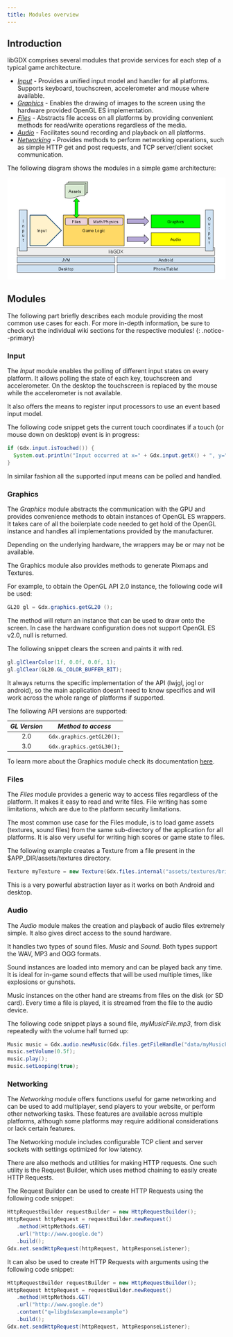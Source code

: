 ```yaml
---
title: Modules overview
---
```

## Introduction

libGDX comprises several modules that provide services for each step of a typical game architecture.

 * *[Input](/wiki/input/input-handling)* - Provides a unified input model and handler for all platforms. Supports keyboard, touchscreen, accelerometer and mouse where available.
 * *[Graphics](/wiki/graphics/graphics)* - Enables the drawing of images to the screen using the hardware provided OpenGL ES implementation.
 * *[Files](/wiki/file-handling)* - Abstracts file access on all platforms by providing convenient methods for read/write operations regardless of the media.
 * *[Audio](/wiki/audio/audio)* - Facilitates sound recording and playback on all platforms.
 * *[Networking](/wiki/networking)* - Provides methods to perform networking operations, such as simple HTTP get and post requests, and TCP server/client socket communication.

The following diagram shows the modules in a simple game architecture:

![images/modules-overview.png](/assets/wiki/images/modules-overview.png)

## Modules

The following part briefly describes each module providing the most common use cases for each. For more in-depth information, be sure to check out the individual wiki sections for the respective modules!
{: .notice--primary}

### Input
The _Input_ module enables the polling of different input states on every platform.
It allows polling the state of each key, touchscreen and accelerometer. On the desktop the touchscreen is replaced by the mouse while the accelerometer is not available.

It also offers the means to register input processors to use an event based input model.

The following code snippet gets the current touch coordinates if a touch (or mouse down on desktop) event is in progress:
```java
if (Gdx.input.isTouched()) {
  System.out.println("Input occurred at x=" + Gdx.input.getX() + ", y=" + Gdx.input.getY());
}
```
In similar fashion all the supported input means can be polled and handled.

### Graphics
The _Graphics_ module abstracts the communication with the GPU and provides convenience methods to obtain instances of OpenGL ES wrappers. It takes care of all the boilerplate code needed to get hold of the OpenGL instance and handles all implementations provided by the manufacturer.

Depending on the underlying hardware, the wrappers may be or may not be available.

The Graphics module also provides methods to generate Pixmaps and Textures.

For example, to obtain the OpenGL API 2.0 instance, the following code will be used:
```java
GL20 gl = Gdx.graphics.getGL20 ();
```
The method will return an instance that can be used to draw onto the screen. In case the hardware configuration does not support OpenGL ES v2.0, null is returned.

The following snippet clears the screen and paints it with red.
```java
gl.glClearColor(1f, 0.0f, 0.0f, 1);
gl.glClear(GL20.GL_COLOR_BUFFER_BIT);
```
It always returns the specific implementation of the API (lwjgl, jogl or android), so the main application doesn’t need to know specifics and will work across the whole range of platforms if supported.

The following API versions are supported:

|*GL Version* | *Method to access* |
|:---------:|:-----------------:|
|2.0 | `Gdx.graphics.getGL20();`|
|3.0 |`Gdx.graphics.getGL30();`|


To learn more about the Graphics module check its documentation [here](/wiki/graphics/graphics).

### Files
The _Files_ module provides a generic way to access files regardless of the platform.
It makes it easy to read and write files. File writing has some limitations, which are due to the platform security limitations.

The most common use case for the Files module, is to load game assets (textures, sound files) from the same sub-directory of the application for all platforms.
It is also very useful for writing high scores or game state to files.

The following example creates a Texture from a file present in the $APP_DIR/assets/textures directory.
```java
Texture myTexture = new Texture(Gdx.files.internal("assets/textures/brick.png"));
```
This is a very powerful abstraction layer as it works on both Android and desktop.

### Audio
The _Audio_ module makes the creation and playback of audio files extremely simple. It also gives direct access to the sound hardware.

It handles two types of sound files. *Music* and *Sound*. Both types support the WAV, MP3 and OGG formats.

Sound instances are loaded into memory and can be played back any time. It is ideal for in-game sound effects that will be used multiple times, like explosions or gunshots.

Music instances on the other hand are streams from files on the disk (or SD card). Every time a file is played, it is streamed from the file to the audio device.

The following code snippet plays a sound file, _myMusicFile.mp3_, from disk repeatedly with the volume half turned up:
```java
Music music = Gdx.audio.newMusic(Gdx.files.getFileHandle("data/myMusicFile.mp3", FileType.Internal));
music.setVolume(0.5f);
music.play();
music.setLooping(true);
```

### Networking
The _Networking_ module offers functions useful for game networking and can be used to add multiplayer, send players to your website, or perform other networking tasks. These features are available across multiple platforms, although some platforms may require additional considerations or lack certain features.

The Networking module includes configurable TCP client and server sockets with settings optimized for low latency.

There are also methods and utilities for making HTTP requests. One such utility is the Request Builder, which uses method chaining to easily create HTTP Requests.

The Request Builder can be used to create HTTP Requests using the following code snippet:
```java
HttpRequestBuilder requestBuilder = new HttpRequestBuilder();
HttpRequest httpRequest = requestBuilder.newRequest()
   .method(HttpMethods.GET)
   .url("http://www.google.de")
   .build();
Gdx.net.sendHttpRequest(httpRequest, httpResponseListener);
```

It can also be used to create HTTP Requests with arguments using the following code snippet:
```java
HttpRequestBuilder requestBuilder = new HttpRequestBuilder();
HttpRequest httpRequest = requestBuilder.newRequest()
   .method(HttpMethods.GET)
   .url("http://www.google.de")
   .content("q=libgdx&example=example")
   .build();
Gdx.net.sendHttpRequest(httpRequest, httpResponseListener);
```
